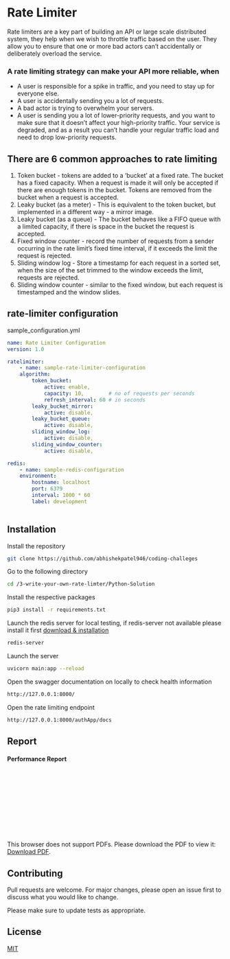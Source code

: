 
# Rate Limiter

Rate limiters are a key part of building an API or large scale distributed system, they help when we wish to throttle traffic based on the user. They allow you to ensure that one or more bad actors can’t accidentally or deliberately overload the service.

### A rate limiting strategy can make your API more reliable, when

- A user is responsible for a spike in traffic, and you need to stay up for everyone else.
- A user is accidentally sending you a lot of requests.
- A bad actor is trying to overwhelm your servers.
- A user is sending you a lot of lower-priority requests, and you want to make sure that it doesn’t affect your high-priority traffic.
Your service is degraded, and as a result you can’t handle your regular traffic load and need to drop low-priority requests.

## There are 6 common approaches to rate limiting

1. Token bucket - tokens are added to a ‘bucket’ at a fixed rate. The bucket has a fixed capacity. When a request is made it will only be accepted if there are enough tokens in the bucket. Tokens are removed from the bucket when a request is accepted.
2. Leaky bucket (as a meter) - This is equivalent to the token bucket, but implemented in a different way - a mirror image.
3. Leaky bucket (as a queue) - The bucket behaves like a FIFO queue with a limited capacity, if there is space in the bucket the request is accepted.
4. Fixed window counter - record the number of requests from a sender occurring in the rate limit’s fixed time interval, if it exceeds the limit the request is rejected.
5. Sliding window log - Store a timestamp for each request in a sorted set, when the size of the set trimmed to the window exceeds the limit, requests are rejected.
6. Sliding window counter - similar to the fixed window, but each request is timestamped and the window slides.

## rate-limiter configuration

sample_configuration.yml

```yml
name: Rate Limiter Configuration
version: 1.0

ratelimiter:
    - name: sample-rate-limiter-configuration
    algorithm:
        token_bucket: 
            active: enable,
            capacity: 10,        # no of requests per seconds
            refresh_interval: 60 # in seconds
        leaky_bucket_mirror:
            active: disable,
        leaky_bucket_queue:
            active: disable,
        sliding_window_log:
            active: disable,
        sliding_window_counter:
            active: disable,

redis:
    - name: sample-redis-configuration
    environment:
        hostname: localhost
        port: 6379
        interval: 1000 * 60
        label: development
    
```

## Installation

Install the repository

```bash
git clone https://github.com/abhishekpatel946/coding-challeges
```

Go to the following directory

```bash
cd /3-write-your-own-rate-limter/Python-Solution
```

Install the respective packages

```bash
pip3 install -r requirements.txt
```

Launch the redis server for local testing, if redis-server not available please install it first [download & installation](https://redis.io/docs/install/install-redis/)

```bash
redis-server
```

Launch the server

```bash
uvicorn main:app --reload
```

Open the swagger documentation on locally to check health information

```bash
http://127.0.0.1:8000/
```

Open the rate limiting endpoint

```bash
http://127.0.0.1:8000/authApp/docs
```

## Report

<h4>Performance Report</h4>
<object data="https://github.com/abhishekpatel946/coding-challeges/blob/main/3-write-your-own-rate-limter/Python-Solution/output/Rate-Limiter-performance-report.pdf" type="application/pdf" width="700px" height="700px">
    <embed src="https://github.com/abhishekpatel946/coding-challeges/blob/main/3-write-your-own-rate-limter/Python-Solution/output/Rate-Limiter-performance-report.pdf">
        <p>This browser does not support PDFs. Please download the PDF to view it: <a href="https://github.com/abhishekpatel946/coding-challeges/blob/main/3-write-your-own-rate-limter/Python-Solution/output/Rate-Limiter-performance-report.pdf">Download PDF</a>.</p>
    </embed>
</object>

## Contributing

Pull requests are welcome. For major changes, please open an issue first
to discuss what you would like to change.

Please make sure to update tests as appropriate.

## License

[MIT](https://choosealicense.com/licenses/mit/)
